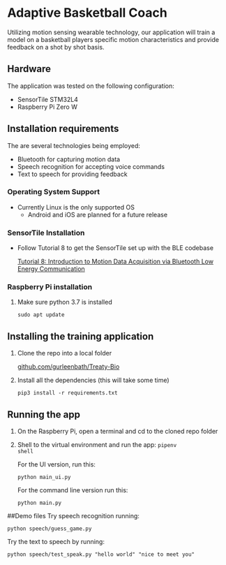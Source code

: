 # Adaptive Basketball Coach

Utilizing motion sensing wearable technology, our application will train a 
model on a basketball players specific motion characteristics and provide 
feedback on a shot by shot basis.

## Hardware
The application was tested on the following configuration:
* SensorTile STM32L4  
* Raspberry Pi Zero W

## Installation requirements

The are several technologies being employed:
* Bluetooth for capturing motion data
* Speech recognition for accepting voice commands
* Text to speech for providing feedback

 
### Operating System Support
* Currently Linux is the only supported OS
    * Android and iOS are planned for a future release 
    
### SensorTile Installation
* Follow Tutorial 8 to get the SensorTile set up with the BLE codebase

    [Tutorial 8: Introduction to Motion Data Acquisition via Bluetooth Low Energy Communication](https://drive.google.com/open?id=1JVyw8-XIxEEnwGrHeDo7190aznLs3eTf)
    

### Raspberry Pi installation
1. Make sure python 3.7 is installed
    
    <code>sudo apt update</code>


## Installing the training application
1. Clone the repo into a local folder
    
    [github.com/gurleenbath/Treaty-Bio](https://github.com/gurleenbath/Treaty-Bio)

    
3.  Install all the dependencies (this will take some time) 

    <code>pip3 install -r requirements.txt</code>

    
## Running the app
1. On the Raspberry Pi, open a terminal and cd to the cloned repo folder
2. Shell to the virtual environment and run the app:
    <code>pipenv shell</code>
    
    For the UI version, run this:
    
    <code>python main_ui.py</code>
    
    For the command line version run this:
    
    <code>python main.py</code>
    


##Demo files
Try speech recognition running:

    python speech/guess_game.py

Try the text to speech by running:
   
    python speech/test_speak.py "hello world" "nice to meet you"
    
    